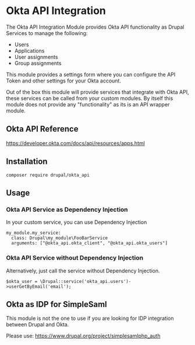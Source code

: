 # Okta API Integration
The Okta API Integration Module provides Okta API functionality as Drupal Services to manage the following:

* Users
* Applications
* User assignments
* Group assignments

This module provides a settings form where you can configure the API Token and other settings for your Okta account.

Out of the box this module will provide services that integrate with Okta API, these services can be called from your custom modules. By itself this module does not provide any "functionality" as its is an API wrapper module.

## Okta API Reference
https://developer.okta.com/docs/api/resources/apps.html

## Installation
`composer require drupal/okta_api`

## Usage
### Okta API Service as Dependency Injection
In your custom service, you can use Dependency Injection
```
my_module.my_service:
  class: Drupal\my_module\FooBarService
  arguments: ["@okta_api.okta_client", "@okta_api.okta_users"]
```
### Okta API Service without Dependency Injection
Alternatively, just call the service without Dependency Injection.

`$okta_user = \Drupal::service('okta_api.users')->userGetByEmail('email');`

## Okta as IDP for SimpleSaml
This module is not the one to use if you are looking for IDP integration between Drupal and Okta.

Please use:
https://www.drupal.org/project/simplesamlphp_auth

